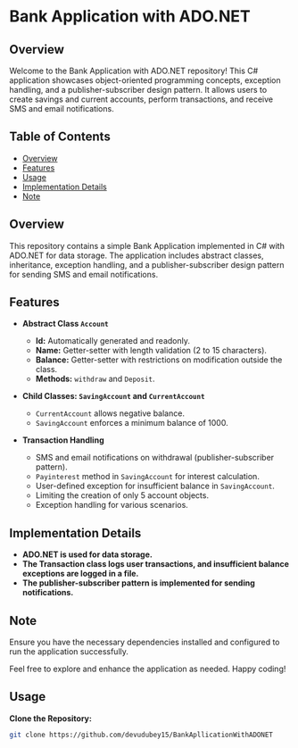 # Bank Application with ADO.NET

## Overview
Welcome to the Bank Application with ADO.NET repository! This C# application showcases object-oriented programming concepts, exception handling, and a publisher-subscriber design pattern. It allows users to create savings and current accounts, perform transactions, and receive SMS and email notifications.

## Table of Contents
- [Overview](#overview)
- [Features](#features)
- [Usage](#usage)
- [Implementation Details](#implementation-details)
- [Note](#note)

## Overview
This repository contains a simple Bank Application implemented in C# with ADO.NET for data storage. The application includes abstract classes, inheritance, exception handling, and a publisher-subscriber design pattern for sending SMS and email notifications.

## Features
- **Abstract Class `Account`**
  - **Id:** Automatically generated and readonly.
  - **Name:** Getter-setter with length validation (2 to 15 characters).
  - **Balance:** Getter-setter with restrictions on modification outside the class.
  - **Methods:** `withdraw` and `Deposit`.
  
- **Child Classes: `SavingAccount` and `CurrentAccount`**
  - `CurrentAccount` allows negative balance.
  - `SavingAccount` enforces a minimum balance of 1000.

- **Transaction Handling**
  - SMS and email notifications on withdrawal (publisher-subscriber pattern).
  - `Payinterest` method in `SavingAccount` for interest calculation.
  - User-defined exception for insufficient balance in `SavingAccount`.
  - Limiting the creation of only 5 account objects.
  - Exception handling for various scenarios.
    
## Implementation Details

- **ADO.NET is used for data storage.**
- **The Transaction class logs user transactions, and insufficient balance exceptions are logged in a file.**
- **The publisher-subscriber pattern is implemented for sending notifications.**

## Note

Ensure you have the necessary dependencies installed and configured to run the application successfully.

Feel free to explore and enhance the application as needed. Happy coding!

## Usage
 **Clone the Repository:**
   ```bash
   git clone https://github.com/devudubey15/BankApllicationWithADONET
